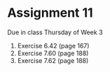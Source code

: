 # Assignment 11

Due in class Thursday of Week 3

1. Exercise 6.42 (page 167)
2. Exercise 7.60 (page 188)
3. Exercise 7.62 (page 188)
